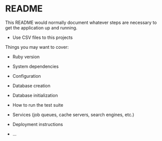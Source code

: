 # README

This README would normally document whatever steps are necessary to get the
application up and running.

* Use CSV files to this projects

Things you may want to cover:

* Ruby version

* System dependencies

* Configuration

* Database creation

* Database initialization

* How to run the test suite

* Services (job queues, cache servers, search engines, etc.)

* Deployment instructions

* ...
